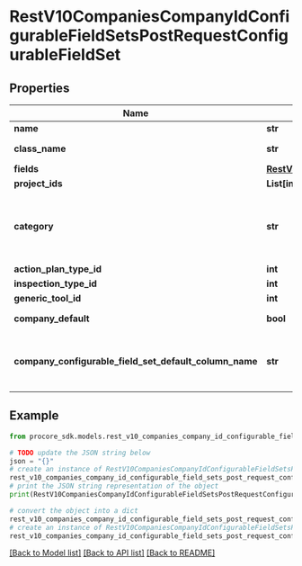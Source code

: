 # RestV10CompaniesCompanyIdConfigurableFieldSetsPostRequestConfigurableFieldSet


## Properties

Name | Type | Description | Notes
------------ | ------------- | ------------- | -------------
**name** | **str** | Name | 
**class_name** | **str** | Class Name of the object the Configurable Field Set is applied to | 
**fields** | [**RestV10CompaniesCompanyIdConfigurableFieldSetsPostRequestConfigurableFieldSetFields**](RestV10CompaniesCompanyIdConfigurableFieldSetsPostRequestConfigurableFieldSetFields.md) |  | 
**project_ids** | **List[int]** |  | [optional] 
**category** | **str** | Required and only needed when associating projects for an Observations Configurable Field Set.(0 &#x3D; quality, 1 &#x3D; safety, 2 &#x3D; commissioning, 3 &#x3D; warranty, 4 &#x3D; work to complete) | [optional] 
**action_plan_type_id** | **int** | Action Plan Type unique identifier | [optional] 
**inspection_type_id** | **int** | Inspection type unique identifier | [optional] 
**generic_tool_id** | **int** | Generic tool unique identifier | [optional] 
**company_default** | **bool** | If the Configurable Field Set is the company default for new projects | [optional] 
**company_configurable_field_set_default_column_name** | **str** | the column name on CompanyConfigurableFieldSetDefault to set the Configurable Field Set as default to. Only needed if company_default is true. | [optional] 

## Example

```python
from procore_sdk.models.rest_v10_companies_company_id_configurable_field_sets_post_request_configurable_field_set import RestV10CompaniesCompanyIdConfigurableFieldSetsPostRequestConfigurableFieldSet

# TODO update the JSON string below
json = "{}"
# create an instance of RestV10CompaniesCompanyIdConfigurableFieldSetsPostRequestConfigurableFieldSet from a JSON string
rest_v10_companies_company_id_configurable_field_sets_post_request_configurable_field_set_instance = RestV10CompaniesCompanyIdConfigurableFieldSetsPostRequestConfigurableFieldSet.from_json(json)
# print the JSON string representation of the object
print(RestV10CompaniesCompanyIdConfigurableFieldSetsPostRequestConfigurableFieldSet.to_json())

# convert the object into a dict
rest_v10_companies_company_id_configurable_field_sets_post_request_configurable_field_set_dict = rest_v10_companies_company_id_configurable_field_sets_post_request_configurable_field_set_instance.to_dict()
# create an instance of RestV10CompaniesCompanyIdConfigurableFieldSetsPostRequestConfigurableFieldSet from a dict
rest_v10_companies_company_id_configurable_field_sets_post_request_configurable_field_set_from_dict = RestV10CompaniesCompanyIdConfigurableFieldSetsPostRequestConfigurableFieldSet.from_dict(rest_v10_companies_company_id_configurable_field_sets_post_request_configurable_field_set_dict)
```
[[Back to Model list]](../README.md#documentation-for-models) [[Back to API list]](../README.md#documentation-for-api-endpoints) [[Back to README]](../README.md)


